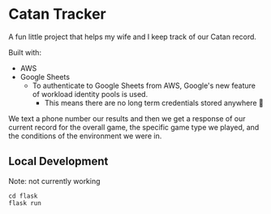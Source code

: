 # Catan Tracker

A fun little project that helps my wife and I keep track of our Catan record. 

Built with:
* AWS
* Google Sheets
  * To authenticate to Google Sheets from AWS, Google's new feature of workload identity pools is used.
    * This means there are no long term credentials stored anywhere :raised_hands:


We text a phone number our results and then we get a response of our current record for the overall game, the specific game type we played, and the conditions of the environment we were in.

## Local Development
Note: not currently working
```
cd flask
flask run
```